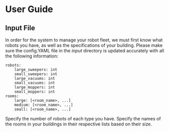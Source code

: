 # User Guide

## Input File
In order for the system to manage your robot fleet, we must first know what robots you have, as well as the specifications of your building. Please make sure the config.YAML file in the *input* directory is updated accurately with all the following information:
```
robots:
    large_sweepers: int
    small_sweepers: int
    large_vacuums: int
    small_vacuums: int
    large_moppers: int
    small_moppers: int
rooms:
    large: [<room_name>, ...]
    medium: [<room_name>, ...]
    small: [<room_name>, ...]
```
Specify the number of robots of each type you have. Specify the names of the rooms in your buildings in their respective lists based on their size.